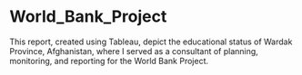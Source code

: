 # World_Bank_Project
This report, created using Tableau, depict the educational status of Wardak Province, Afghanistan, where I served as a consultant of planning, monitoring, and reporting for the World Bank Project. 
